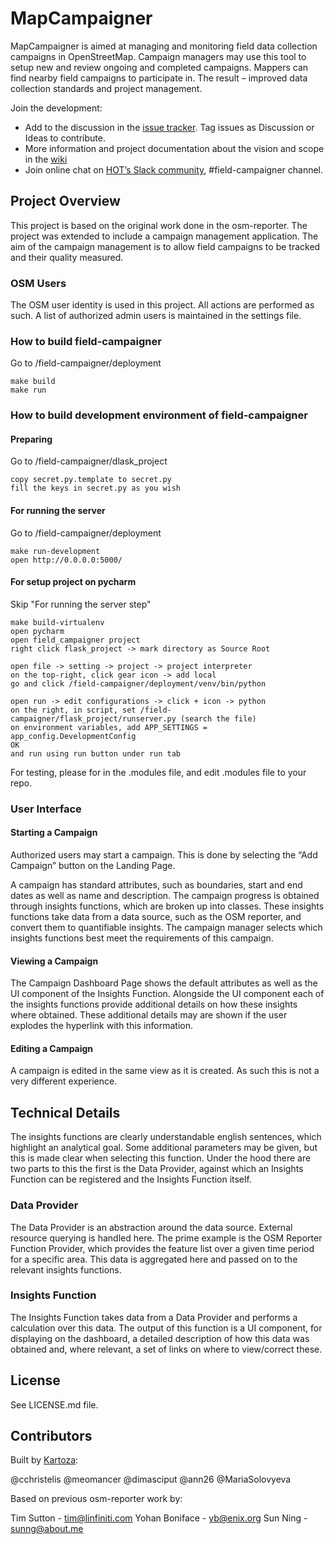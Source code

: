 # MapCampaigner

MapCampaigner is aimed at managing and monitoring field data collection campaigns in OpenStreetMap. Campaign managers may use this tool to setup new and review ongoing and completed campaigns. Mappers can find nearby field campaigns to participate in. The result – improved data collection standards and project management.

Join the development: 

  * Add to the discussion in the [issue tracker](https://github.com/hotosm/field-campaigner/issues). Tag issues as Discussion or Ideas to contribute. 
  * More information and project documentation about the vision and scope in the [wiki](https://github.com/hotosm/field-campaigner/wiki)
  * Join online chat on [HOT’s Slack community](https://slack.hotosm.org/), #field-campaigner channel. 

## Project Overview

This project is based on the original work done in the osm-reporter. The project was extended to include a campaign management application. The aim of the campaign management is to allow field campaigns to be tracked and their quality measured. 

### OSM Users

The OSM user identity is used in this project. All actions are performed as such. A list of authorized admin users is maintained in the settings file. 

### How to build field-campaigner

Go to /field-campaigner/deployment
```
make build
make run
```

### How to build development environment of field-campaigner

#### Preparing
Go to /field-campaigner/dlask_project
```
copy secret.py.template to secret.py
fill the keys in secret.py as you wish
```

#### For running the server
Go to /field-campaigner/deployment
```
make run-development
open http://0.0.0.0:5000/
```

#### For setup project on pycharm
Skip "For running the server step"
```
make build-virtualenv
open pycharm
open field_campaigner project
right click flask_project -> mark directory as Source Root

open file -> setting -> project -> project interpreter
on the top-right, click gear icon -> add local
go and click /field-campaigner/deployment/venv/bin/python

open run -> edit configurations -> click + icon -> python
on the right, in script, set /field-campaigner/flask_project/runserver.py (search the file)
on environment variables, add APP_SETTINGS = app_config.DevelopmentConfig
OK
and run using run button under run tab
```

For testing, please for in the .modules file, and edit .modules file to your repo.

### User Interface

#### Starting a Campaign

Authorized users may start a campaign. This is done by selecting the “Add Campaign” button on the Landing Page.

A campaign has standard attributes, such as boundaries, start and end dates as well as name and description. The campaign progress is obtained through insights functions, which are broken up into classes. These insights functions take data from a data source, such as the OSM reporter, and convert them to quantifiable insights. The campaign manager selects which insights functions best meet the requirements of this campaign.

#### Viewing a Campaign

The Campaign Dashboard Page shows the default attributes as well as the UI component of the Insights Function. Alongside the UI component each of the insights functions provide additional details on how these insights where obtained. These additional details may are shown if the user explodes the hyperlink with this information.

#### Editing a Campaign

A campaign is edited in the same view as it is created. As such this is not a very different experience.

## Technical Details

The insights functions are clearly understandable english sentences, which highlight an analytical goal. Some additional parameters may be given, but this is made clear when selecting this function. Under the hood there are two parts to this the first is the Data Provider, against which an Insights Function can be registered and the Insights Function itself.

### Data Provider

The Data Provider is an abstraction around the data source. External resource querying is handled here. The prime example is the OSM Reporter Function Provider, which provides the feature list over a given time period for a specific area. This data is aggregated here and passed on to the relevant insights functions. 

### Insights Function

The Insights Function takes data from a Data Provider and performs a calculation over this data. The output of this function is a UI component, for displaying on the dashboard, a detailed description of how this data was obtained and, where relevant, a set of links on where to view/correct these.

## License

See LICENSE.md file.

## Contributors

Built by [Kartoza](http://kartoza.com/): 

@cchristelis
@meomancer
@dimasciput
@ann26
@MariaSolovyeva

Based on previous osm-reporter work by: 

Tim Sutton - tim@linfiniti.com
Yohan Boniface - yb@enix.org
Sun Ning - sunng@about.me
